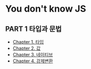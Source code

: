 # You don't know JS

## PART 1 타입과 문법

- [Chapter 1. 타입](./Part1/Chapter1.md)
- [Chapter 2. 값](./Part1/Chapter2.md)
- [Chapter 3. 네이티브](./Part1/Chapter3.md)
- [Chapter 4. 강제변환](./Part1/Chapter4.md)
